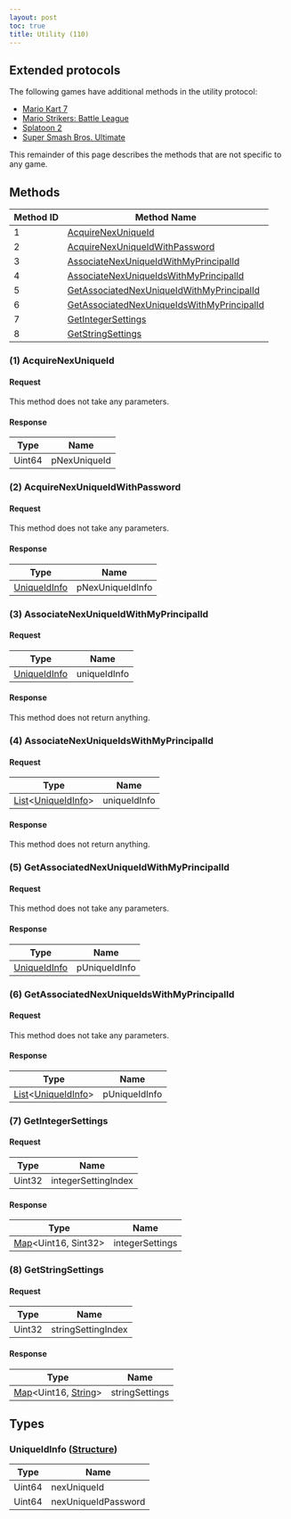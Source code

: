```yaml
---
layout: post
toc: true
title: Utility (110)
---
```


## Extended protocols

The following games have additional methods in the utility protocol:
* [Mario Kart 7](/docs/nex/protocols/utility/mario-kart-7)
* [Mario Strikers: Battle League](/docs/nex/protocols/utility/mario-strikers-battle-league)
* [Splatoon 2](/docs/nex/protocols/utility/splatoon-2)
* [Super Smash Bros. Ultimate](/docs/nex/protocols/utility/super-smash-bros-ultimate)

This remainder of this page describes the methods that are not specific to any game.

## Methods

| Method ID | Method Name                                                                                 |
| --------- | ------------------------------------------------------------------------------------------- |
| 1         | [AcquireNexUniqueId](#1-acquirenexuniqueid)                                                 |
| 2         | [AcquireNexUniqueIdWithPassword](#2-acquirenexuniqueidwithpassword)                         |
| 3         | [AssociateNexUniqueIdWithMyPrincipalId](#3-associatenexuniqueidwithmyprincipalid)           |
| 4         | [AssociateNexUniqueIdsWithMyPrincipalId](#4-associatenexuniqueidswithmyprincipalid)         |
| 5         | [GetAssociatedNexUniqueIdWithMyPrincipalId](#5-getassociatednexuniqueidwithmyprincipalid)   |
| 6         | [GetAssociatedNexUniqueIdsWithMyPrincipalId](#6-getassociatednexuniqueidswithmyprincipalid) |
| 7         | [GetIntegerSettings](#7-getintegersettings)                                                 |
| 8         | [GetStringSettings](#8-getstringsettings)                                                   |

### (1) AcquireNexUniqueId
#### Request
This method does not take any parameters.

#### Response

| Type   | Name         |
| ------ | ------------ |
| Uint64 | pNexUniqueId |

### (2) AcquireNexUniqueIdWithPassword
#### Request
This method does not take any parameters.

#### Response

| Type           | Name             |
| -------------- | ---------------- |
| [UniqueIdInfo] | pNexUniqueIdInfo |

### (3) AssociateNexUniqueIdWithMyPrincipalId
#### Request

| Type           | Name         |
| -------------- | ------------ |
| [UniqueIdInfo] | uniqueIdInfo |

#### Response
This method does not return anything.

### (4) AssociateNexUniqueIdsWithMyPrincipalId
#### Request

| Type                         | Name         |
| ---------------------------- | ------------ |
| [List]&lt;[UniqueIdInfo]&gt; | uniqueIdInfo |

#### Response
This method does not return anything.

### (5) GetAssociatedNexUniqueIdWithMyPrincipalId
#### Request
This method does not take any parameters.

#### Response

| Type           | Name          |
| -------------- | ------------- |
| [UniqueIdInfo] | pUniqueIdInfo |

### (6) GetAssociatedNexUniqueIdsWithMyPrincipalId
#### Request
This method does not take any parameters.

#### Response

| Type                         | Name          |
| ---------------------------- | ------------- |
| [List]&lt;[UniqueIdInfo]&gt; | pUniqueIdInfo |

### (7) GetIntegerSettings
#### Request

| Type   | Name                |
| ------ | ------------------- |
| Uint32 | integerSettingIndex |

#### Response

| Type                        | Name            |
| --------------------------- | --------------- |
| [Map]&lt;Uint16, Sint32&gt; | integerSettings |

### (8) GetStringSettings
#### Request

| Type   | Name               |
| ------ | ------------------ |
| Uint32 | stringSettingIndex |

#### Response

| Type                          | Name           |
| ----------------------------- | -------------- |
| [Map]&lt;Uint16, [String]&gt; | stringSettings |

## Types
### UniqueIdInfo ([Structure])

| Type   | Name                |
| ------ | ------------------- |
| Uint64 | nexUniqueId         |
| Uint64 | nexUniqueIdPassword |

[String]: /docs/nex/types#string
[Buffer]: /docs/nex/types#buffer
[List]: /docs/nex/types#list
[Map]: /docs/nex/types#map
[Structure]: /docs/nex/types#structure
[Data]: /docs/nex/types#anydataholder

[UniqueIdInfo]: #uniqueidinfo-structure
